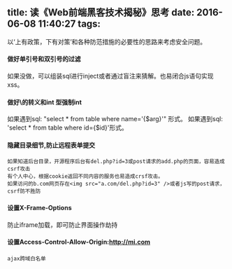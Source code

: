 title: 读《Web前端黑客技术揭秘》思考
date: 2016-06-08 11:40:27
tags:
---


以‘上有政策，下有对策’和各种防范措施的必要性的思路来考虑安全问题。

#### 做好单引号和双引号的过滤
   如果没做，可以组装sql进行inject或者通过盲注来猜解。也易闭合js语句实现xss。

#### 做好\的转义和int 型强制int
   如果遇到sql: "select * from table where name=\'{$arg}\'" 形式。
   如果遇到sql: 'select * from table where id={$id}'形式。
    

#### 隐藏目录细节,防止远程表单提交
    如果知道后台目录，开源程序后台有del.php?id=3或post请求的add.php的页面，容易造成csrf攻击
    有个人中心，根据cookie返回不同内容的服务也易造成crsf攻击。
    如果访问的b.com网页存在<img src="a.com/del.php?id=3" />或者js写的post请求，csrf防不胜防 
    
#### 设置X-Frame-Options
   防止iframe加载，即可防止界面操作劫持

#### 设置Access-Control-Allow-Origin:http://mi.com
    ajax跨域白名单

